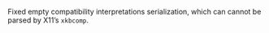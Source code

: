 Fixed empty compatibility interpretations serialization, which can cannot be
parsed by X11’s `xkbcomp`.
